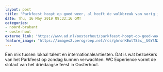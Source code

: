 ```yaml
---
layout: post
title: "Parkfeest hoopt op goed weer, al heeft de wolkbreuk van vorig jaar ‘ook mooie plaatjes opgeleverd’"
date: Thu, 16 May 2019 09:33:16 GMT
categories: 
- noord-brabant 
- oosterhout 
externe_link: "https://www.ad.nl/oosterhout/parkfeest-hoopt-op-goed-weer-al-heeft-de-wolkbreuk-van-vorig-jaar-ook-mooie-plaatjes-opgeleverd~adc189a8/"
feature_image: "https://images2.persgroep.net/rcs/ghrsnKEwlTS5x__UGYlNZvFECfg/diocontent/148427889/_fitwidth/400/?appId=21791a8992982cd8da851550a453bd7f&quality=0.7"
---
```


Een mix tussen lokaal talent en internationaleartiesten. Dat is wat bezoekers van het Parkfeest op zondag kunnen verwachten. WC Experience vormt de slotact van het driedaagse feest in Oosterhout.

